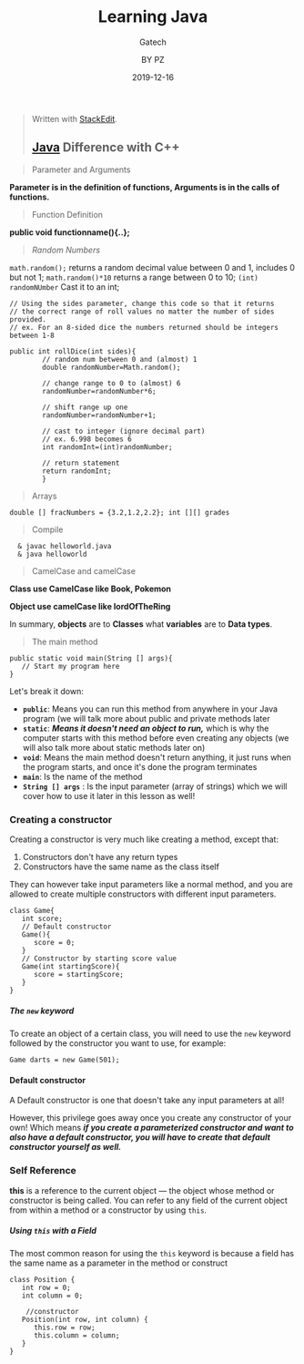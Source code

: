 ﻿---
layout:     post                   
title:      Learning Java              
subtitle:   Gatech
date:       2019-12-16           
author:     BY PZ                   
header-img: img/post-bg-2015.jpg    
catalog: true                       
tags:                               
    - Java
---


> Written with [StackEdit](https://stackedit.io/).
> ## [Java](https://classroom.udacity.com/courses/ud283) Difference with C++

> Parameter and Arguments

**Parameter is in the definition of functions, Arguments is in the calls of functions.**

> Function Definition

**public void functionname(){..};**

> *Random Numbers*

`math.random();`  returns a random decimal value between 0 and 1, includes 0 but not 1;  `math.random()*10`  returns a range between 0 to 10;  `(int) randomNUmber`  Cast it to an int;

```
// Using the sides parameter, change this code so that it returns
// the correct range of roll values no matter the number of sides provided.
// ex. For an 8-sided dice the numbers returned should be integers between 1-8

public int rollDice(int sides){
        // random num between 0 and (almost) 1
        double randomNumber=Math.random();

        // change range to 0 to (almost) 6
        randomNumber=randomNumber*6;

        // shift range up one
        randomNumber=randomNumber+1;

        // cast to integer (ignore decimal part)
        // ex. 6.998 becomes 6
        int randomInt=(int)randomNumber;

        // return statement
        return randomInt;
        }

```

> Arrays

`double [] fracNumbers = {3.2,1.2,2.2}; int [][] grades`

> Compile

      & javac helloworld.java 
      & java helloworld

> CamelCase and camelCase

**Class use CamelCase like Book, Pokemon**

**Object use camelCase like lordOfTheRing**

In summary, **objects** are to **Classes** what **variables** are to **Data types**.


> The main method
```
public static void main(String [] args){
   // Start my program here
}

```

Let's break it down:

-   **`public`**: Means you can run this method from anywhere in your Java program (we will talk more about public and private methods later
-   **`static`**: ***Means it doesn't need an object to run,*** which is why the computer starts with this method before even creating any objects (we will also talk more about static methods later on)
-   **`void`**: Means the main method doesn't return anything, it just runs when the program starts, and once it's done the program terminates
-   **`main`**: Is the name of the method
-   **`String [] args`** : Is the input parameter (array of strings) which we will cover how to use it later in this lesson as well!

### Creating a constructor

Creating a constructor is very much like creating a method, except that:

1.  Constructors don't have any return types
2.  Constructors have the same name as the class itself

They can however take input parameters like a normal method, and you are allowed to create multiple constructors with different input parameters.

```
class Game{
   int score;
   // Default constructor
   Game(){
      score = 0;
   }
   // Constructor by starting score value
   Game(int startingScore){
      score = startingScore;
   }
}
```
##### The  `new`  keyword

To create an object of a certain class, you will need to use the  `new`  keyword followed by the constructor you want to use, for example:

```
Game darts = new Game(501);
```
#### Default constructor

A Default constructor is one that doesn't take any input parameters at all!

However, this privilege goes away once you create any constructor of your own! Which means ***if you create a parameterized constructor and want to also have a default constructor, you will have to create that default constructor yourself as well.***

### Self Reference

**this**  is a reference to the current object — the object whose method or constructor is being called. You can refer to any field of the current object from within a method or a constructor by using  `this`.

##### Using  `this`  with a Field

The most common reason for using the  `this`  keyword is because a field has the same name as a parameter in the method or construct
```
class Position {
   int row = 0;
   int column = 0;

    //constructor
   Position(int row, int column) {
      this.row = row;
      this.column = column;
   }
}
```


